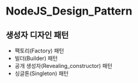 # NodeJS_Design_Pattern
## 생성자 디자인 패턴
* 팩토리(Factory) 패턴
* 빌더(Builder) 패턴
* 공개 생성자(Revealing_constructor) 패턴
* 싱글톤(Singleton) 패턴